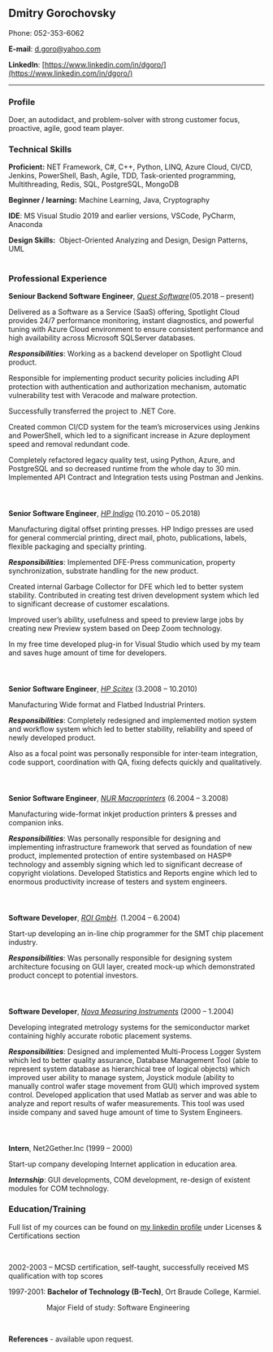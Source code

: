 
## Dmitry Gorochovsky

Phone: 052-353-6062

**E-mail**: [d.goro@yahoo.com](mailto:d.goro@yahoo.com)

**LinkedIn**: [https://www.linkedin.com/in/dgoro/](https://www.linkedin.com/in/dgoro/)

------

### Profile

Doer, an autodidact, and problem-solver with strong customer focus, proactive, agile, good team player.


### Technical Skills

**Proficient:** NET Framework, C#, C++, Python, LINQ, Azure Cloud, CI/CD, Jenkins, PowerShell, Bash, Agile, TDD, Task-oriented programming, Multithreading, Redis, SQL, PostgreSQL, MongoDB

**Beginner / learning:** Machine Learning, Java, Cryptography 


**IDE**: MS Visual Studio 2019 and earlier versions, VSCode,
PyCharm, Anaconda


**Design Skills:**  Object-Oriented
Analyzing and Design, Design
Patterns, UML


#

### Professional Experience

**Seniour Backend Software Engineer**, [_Quest Software_](https://www.quest.com/)(05.2018 –
present)

Delivered as a Software as a Service (SaaS) offering,
Spotlight Cloud provides 24/7 performance monitoring, instant diagnostics, and
powerful tuning with Azure Cloud environment to ensure consistent performance
and high availability across Microsoft SQLServer databases.


___Responsibilities___: Working as a backend developer on
Spotlight Cloud product. 

Responsible for implementing product security policies including API protection with authentication and authorization mechanism, automatic vulnerability test with Veracode and malware protection.

Successfully transferred the project to .NET Core.

Created common CI/CD system for the team’s microservices using Jenkins and PowerShell, which led to a significant increase in Azure deployment speed and removal redundant code. 

Completely refactored legacy quality test, using Python, Azure, and PostgreSQL and so decreased runtime from the whole day to 30 min.
Implemented API Contract and Integration tests using Postman and Jenkins.


 
###
###
###
###
###



**Senior Software Engineer**, [_HP
Indigo_](http://h10088.www1.hp.com/cda/gap/display/main/index.jsp?zn=gap&cp=20000-13698-16021_4041_100__) (10.2010 – 05.2018)

Manufacturing digital offset printing presses. HP Indigo presses are used for
general commercial printing, direct mail, photo, publications, labels, flexible
packaging and specialty printing.


___Responsibilities___: Implemented DFE-Press
communication, property synchronization, substrate handling for the new product.

Created internal Garbage Collector for DFE which led to better
system stability. Contributed in creating test driven development system which
led to significant decrease of customer escalations. 

Improved user’s ability, usefulness and speed to preview
large jobs by creating new Preview system based on Deep Zoom technology. 

In my free time developed plug-in for Visual Studio which
used by my team and saves huge amount of time for developers.

 
###
###
###
###
###



**Senior Software Engineer**, [_HP
Scitex_](https://www8.hp.com/us/en/commercial-printers/pagewide-industrial/products.html) (3.2008 – 10.2010)

Manufacturing Wide format and Flatbed Industrial Printers.


___Responsibilities___: Completely redesigned and
implemented motion system and workflow system which led to better stability,
reliability and speed of newly developed product. 

Also as a focal point was personally responsible for inter-team
integration, code support, coordination with QA, fixing defects quickly and
qualitatively. 

 
###
###
###
###
###



**Senior Software Engineer**, [_NUR Macroprinters_](http://www.nur.com/) (6.2004
– 3.2008)

Manufacturing wide-format inkjet production printers &
presses and companion inks.


___Responsibilities___: Was personally responsible for
designing and implementing infrastructure framework that served as foundation
of new product, implemented protection of entire systembased on HASP®
technology and assembly signing which led to significant decrease of copyright
violations. Developed Statistics and Reports engine which led to enormous
productivity increase of testers and system engineers. 

 
###
###
###
###
###



**Software Developer**, [_ROI
GmbH_]()_._ (1.2004 – 6.2004)

Start-up developing an in-line chip programmer for the SMT
chip placement industry. 


___Responsibilities___: Was personally responsible for
designing system architecture focusing on GUI layer, created mock-up which
demonstrated product concept to potential investors. 

 
###
###
###
###
###



**Software Developer**, [_Nova Measuring Instruments_](http://www.nova.co.il/) (2000 –
1.2004)

Developing integrated metrology systems for the
semiconductor market containing highly accurate robotic placement systems.


___Responsibilities___: Designed and implemented Multi-Process
Logger System which led to better quality assurance, Database Management Tool (able
to represent system database as hierarchical tree of logical objects) which
improved user ability to manage system, Joystick module (ability to manually
control wafer stage movement from GUI) which improved system control. Developed
application that used Matlab as server and was able to analyze and report
results of wafer measurements. This tool was used inside company and saved huge
amount of time to System Engineers. 

 
###
###
###
###
###



**Intern**, Net2Gether.Inc
(1999 – 2000)

Start-up company developing Internet application in
education area.


___Internship___: GUI
developments, COM development, re-design of existent modules for COM
technology.




### Education/Training

Full list of my cources can be
found on [my
linkedin profile](https://www.linkedin.com/in/dgoro/) under Licenses & Certifications section

 

2002-2003 – MCSD certification, self-taught, successfully
received MS qualification with top scores

1997-2001: **Bachelor of Technology (B-Tech)**, Ort
Braude College, Karmiel.

                  
Major Field of study: Software Engineering

 

**References** - available upon request.
